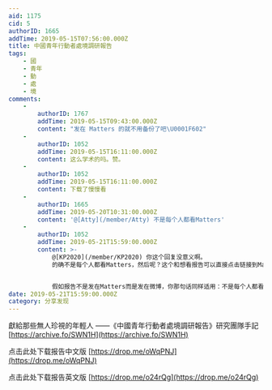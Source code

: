 ```yaml
---
aid: 1175
cid: 5
authorID: 1665
addTime: 2019-05-15T07:56:00.000Z
title: 中國青年行動者處境調研報告
tags:
    - 國
    - 青年
    - 動
    - 處
    - 境
comments:
    -
        authorID: 1767
        addTime: 2019-05-15T09:43:00.000Z
        content: "发在 Matters 的就不用备份了吧\U0001F602"
    -
        authorID: 1052
        addTime: 2019-05-15T16:11:00.000Z
        content: 这么学术的吗。赞。
    -
        authorID: 1052
        addTime: 2019-05-15T16:11:00.000Z
        content: 下载了慢慢看
    -
        authorID: 1665
        addTime: 2019-05-20T10:31:00.000Z
        content: '@[Atty](/member/Atty) 不是每个人都看Matters'
    -
        authorID: 1052
        addTime: 2019-05-21T15:59:00.000Z
        content: >-
            @[KP2020](/member/KP2020) 你这个回复没意义啊。
            的确不是每个人都看Matters，然后呢？这个和想看报告可以直接点击链接到Matters对应页面上看有关系吗？(Matters又不是必须注册才能看，尽管被墙了，但2049一样被墙了，别人能看到这里，就能看Matters)


            假如报告不是发在Matters而是发在微博，你那句话同样适用：不是每个人都看微博。 因此，那是一句没毛病也没意义的话
date: 2019-05-21T15:59:00.000Z
category: 分享发现
---
```


獻給那些無人珍視的年輕人 ——《中國青年行動者處境調研報告》研究團隊手記 [https://archive.fo/SWN1H](https://archive.fo/SWN1H)

点击此处下载报告中文版 [https://drop.me/oWqPNJ](https://drop.me/oWqPNJ)

点击此处下载报告英文版 [https://drop.me/o24rQg](https://drop.me/o24rQg)
